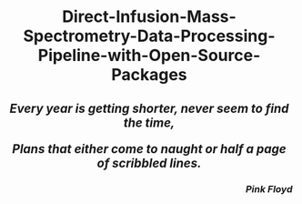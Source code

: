 <h1 align="center">Direct-Infusion-Mass-Spectrometry-Data-Processing-Pipeline-with-Open-Source-Packages</h1>

<h2 align="center">
<p><i>Every year is getting shorter, never seem to find the time,</i></p>
<p><i>Plans that either come to naught or half a page of scribbled lines.</i></p>
</h2>
<h3 align="right"><i>Pink Floyd</i></h3>




